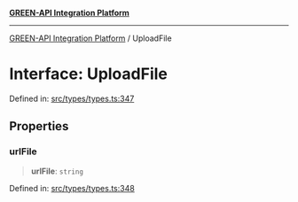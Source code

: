 [**GREEN-API Integration Platform**](../README.md)

***

[GREEN-API Integration Platform](../globals.md) / UploadFile

# Interface: UploadFile

Defined in: [src/types/types.ts:347](https://github.com/green-api/greenapi-integration/blob/26b7312501b16e05fb46a2946b8bfa77b8bc003e/src/types/types.ts#L347)

## Properties

### urlFile

> **urlFile**: `string`

Defined in: [src/types/types.ts:348](https://github.com/green-api/greenapi-integration/blob/26b7312501b16e05fb46a2946b8bfa77b8bc003e/src/types/types.ts#L348)
